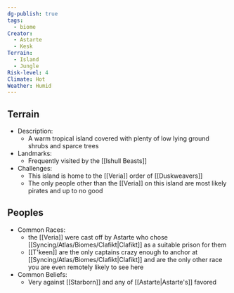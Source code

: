 ```yaml
---
dg-publish: true
tags:
  - biome
Creator:
  - Astarte
  - Kesk
Terrain:
  - Island
  - Jungle
Risk-level: 4
Climate: Hot
Weather: Humid
---
```

## Terrain
- Description:
	- A warm tropical island covered with plenty of low lying ground shrubs and sparce trees
- Landmarks:
	- Frequently visited by the [[Ishull Beasts]]
- Challenges:
	-  This island is home to the [[Veria]] order of [[Duskweavers]] 
	- The only people other than the [[Veria]] on this island are most likely pirates and up to no good
##  Peoples
- Common Races:
	- the [[Veria]] were cast off by Astarte who chose [[Syncing/Atlas/Biomes/Clafikt|Clafikt]] as a suitable prison for them
	- [[T'keen]] are the only captains crazy enough to anchor at [[Syncing/Atlas/Biomes/Clafikt|Clafikt]] and are the only other race you are even remotely likely to see here
- Common Beliefs:
	- Very against [[Starborn]] and any of [[Astarte|Astarte's]] favored
